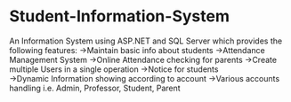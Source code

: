 # Student-Information-System
An Information System using ASP.NET and SQL Server which provides the following features: 
->Maintain basic info about students 
->Attendance Management System
->Online Attendance checking for parents 
->Create multiple Users in a single operation 
->Notice for students  
->Dynamic Information showing according to account
->Various accounts handling i.e. Admin, Professor, Student, Parent
